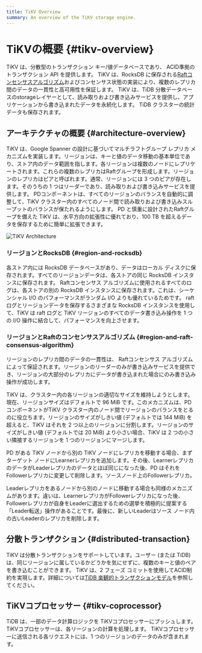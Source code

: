 ```yaml
---
title: TiKV Overview
summary: An overview of the TiKV storage engine.
---
```


# TiKVの概要 {#tikv-overview}

TiKV は、分散型のトランザクション キー/値データベースであり、 ACID準拠のトランザクション API を提供します。 TiKV は、RocksDB に保存される[Raftコンセンサスアルゴリズム](https://raft.github.io/raft.pdf)およびコンセンサス状態の実装により、複数のレプリカ間のデータの一貫性と高可用性を保証します。 TiKV は、TiDB 分散データベースのstorageレイヤーとして、読み取りおよび書き込みサービスを提供し、アプリケーションから書き込まれたデータを永続化します。 TiDB クラスターの統計データも保存されます。

## アーキテクチャの概要 {#architecture-overview}

TiKV は、Google Spanner の設計に基づいてマルチラフトグループ レプリカ メカニズムを実装します。リージョンは、キーと値のデータ移動の基本単位であり、ストア内のデータ範囲を指します。各リージョンは複数のノードにレプリケートされます。これらの複数のレプリカはRaftグループを形成します。リージョンのレプリカはピアと呼ばれます。通常、リージョンには 3 つのピアが存在します。そのうちの 1 つはリーダーであり、読み取りおよび書き込みサービスを提供します。 PDコンポーネントは、すべてのリージョンのバランスを自動的に調整して、TiKV クラスター内のすべてのノード間で読み取りおよび書き込みスループットのバランスが保たれるようにします。 PD と慎重に設計されたRaftグループを備えた TiKV は、水平方向の拡張性に優れており、100 TB を超えるデータを保存するために簡単に拡張できます。

![TiKV Architecture](https://download.pingcap.com/images/docs/tikv-arch.png)

### リージョンとRocksDB {#region-and-rocksdb}

各ストア内には RocksDB データベースがあり、データはローカル ディスクに保存されます。すべてのリージョンデータは、各ストアの同じ RocksDB インスタンスに保存されます。 Raftコンセンサス アルゴリズムに使用されるすべてのログは、各ストアの別の RocksDB インスタンスに保存されます。これは、シーケンシャル I/O のパフォーマンスがランダム I/O よりも優れているためです。 raft ログとリージョンデータを保存するさまざまな RocksDB インスタンスを使用して、TiKV は raft ログと TiKV リージョンのすべてのデータ書き込み操作を 1 つの I/O 操作に結合して、パフォーマンスを向上させます。

### リージョンとRaftのコンセンサスアルゴリズム {#region-and-raft-consensus-algorithm}

リージョンのレプリカ間のデータの一貫性は、 Raftコンセンサス アルゴリズムによって保証されます。リージョンのリーダーのみが書き込みサービスを提供でき、リージョンの大部分のレプリカにデータが書き込まれた場合にのみ書き込み操作が成功します。

TiKV は、クラスター内の各リージョンの適切なサイズを維持しようとします。現在、リージョンサイズはデフォルトで 96 MiB です。このメカニズムは、PDコンポーネントがTiKV クラスター内のノード間でリージョンのバランスをとるのに役立ちます。リージョンのサイズがしきい値 (デフォルトでは 144 MiB) を超えると、TiKV はそれを 2 つ以上のリージョンに分割します。リージョンのサイズがしきい値 (デフォルトでは 20 MiB) より小さい場合、TiKV は 2 つの小さい隣接するリージョンを 1 つのリージョンにマージします。

PD がある TiKV ノードから別の TiKV ノードにレプリカを移動する場合、まずターゲット ノードにLearnerレプリカを追加します。その後、LearnerレプリカのデータがLeaderレプリカのデータとほぼ同じになった後、PD はそれをFollowerレプリカに変更して削除します。ソースノード上のFollowerレプリカ。

Leaderレプリカをあるノードから別のノードに移動する場合も同様のメカニズムがあります。違いは、LearnerレプリカがFollowerレプリカになった後、Followerレプリカが自身をLeaderに選出するための選挙を積極的に提案する「Leader転送」操作があることです。最後に、新しいLeaderはソース ノード内の古いLeaderのレプリカを削除します。

## 分散トランザクション {#distributed-transaction}

TiKV は分散トランザクションをサポートしています。ユーザー (または TiDB) は、同じリージョンに属しているかどうかを気にせずに、複数のキーと値のペアを書き込むことができます。 TiKV は、2 フェーズ コミットを使用してACID制約を実現します。詳細については[TiDB 楽観的トランザクションモデル](/optimistic-transaction.md)を参照してください。

## TiKVコプロセッサー {#tikv-coprocessor}

TiDB は、一部のデータ計算ロジックを TiKVコプロセッサーにプッシュします。 TiKVコプロセッサーは、各リージョンの計算を処理します。 TiKVコプロセッサーに送信される各リクエストには、1 つのリージョンのデータのみが含まれます。
